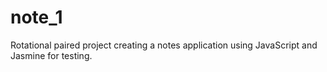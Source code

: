 # note_1

Rotational paired project creating a notes application using JavaScript and Jasmine for testing.
